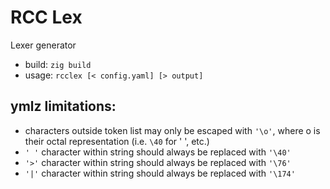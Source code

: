 # RCC Lex

Lexer generator

- build: `zig build`
- usage: `rcclex [< config.yaml] [> output]`

## ymlz limitations:

- characters outside token list may only be escaped with `'\o'`, where o is their octal representation (i.e. `\40` for ' ', etc.)
- `' '` character within string should always be replaced with `'\40'`
- `'>'` character within string should always be replaced with `'\76'`
- `'|'` character within string should always be replaced with `'\174'`
